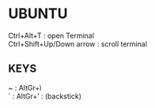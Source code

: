 # UBUNTU  
  
Ctrl+Alt+T : open Terminal  
Ctrl+Shift+Up/Down arrow : scroll terminal  
  
  
  
## KEYS  
  
~	: AltGr+ì  
`	: AltGr+’ : (backstick)  
